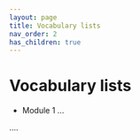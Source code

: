 ```yaml
---
layout: page
title: Vocabulary lists
nav_order: 2
has_children: true
---
```


# Vocabulary lists

- Module 1 ...

....

